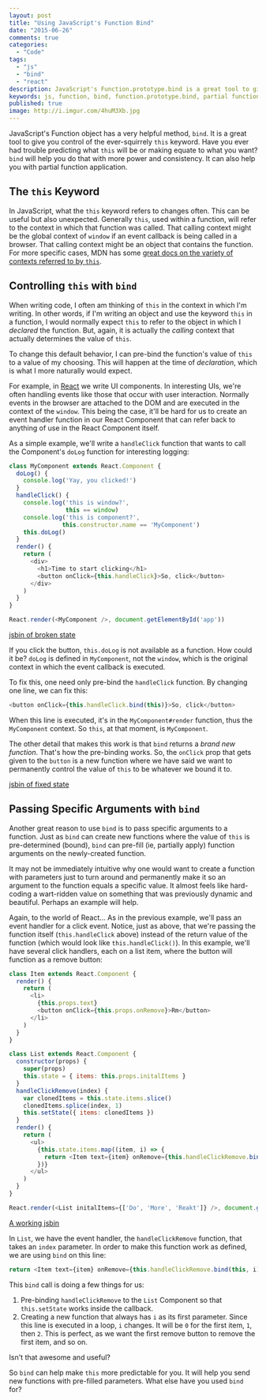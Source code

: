 ```yaml
---
layout: post
title: "Using JavaScript's Function Bind"
date: "2015-06-26"
comments: true
categories:
  - "Code"
tags:
  - "js"
  - "bind"
  - "react"
description: JavaScript's Function.prototype.bind is a great tool to give you control over the this keyword.
keywords: js, function, bind, function.prototype.bind, partial function application, context, react
published: true
image: http://i.imgur.com/4huM3Xb.jpg
---
```


JavaScript's Function object has a very helpful method, `bind`.  It is a great tool to give you control of the ever-squirrely `this` keyword.  Have you ever had trouble predicting what `this` will be or making equate to what you want?  `bind` will help you do that with more power and consistency.  It can also help you with partial function application.

<!--more-->

## The `this` Keyword

In JavaScript, what the `this` keyword refers to changes often.  This can be useful but also unexpected.  Generally `this`, used within a function, will refer to the context in which that function was called. That calling context might be the global context of `window` if an event callback is being called in a browser.  That calling context might be an object that contains the function.  For more specific cases, MDN has some [great docs on the variety of contexts referred to by `this`](https://developer.mozilla.org/en-US/docs/Web/JavaScript/Reference/Operators/this).

## Controlling `this` with `bind`

When writing code, I often am thinking of `this` in the context in which I'm writing.  In other words, if I'm writing an object and use the keyword `this` in a function, I would normally expect `this` to refer to the object in which I *declared* the function.  But, again, it is actually the *calling* context that actually determines the value of `this`.
 
To change this default behavior, I can pre-bind the function's value of `this` to a value of my choosing.  This will happen at the time of *declaration*, which is what I more naturally would expect.

For example, in [React](http://facebook.github.io/react/) we write UI components.  In interesting UIs, we're often handling events like those that occur with user interaction.  Normally events in the browser are attached to the DOM and are executed in the context of the `window`.  This being the case, it'll be hard for us to create an event handler function in our React Component that can refer back to anything of use in the React Component itself.  

As a simple example, we'll write a `handleClick` function that wants to call the Component's `doLog` function for interesting logging:

```js event-handling.js
class MyComponent extends React.Component {
  doLog() {
    console.log('Yay, you clicked!')
  }
  handleClick() {
    console.log('this is window?', 
                this == window)
    console.log('this is component?',
               this.constructor.name == 'MyComponent')
    this.doLog()
  }
  render() {
    return (
      <div>
        <h1>Time to start clicking</h1>
        <button onClick={this.handleClick}>So, click</button>
      </div>
    )
  }
}

React.render(<MyComponent />, document.getElementById('app'))
```

[jsbin of broken state](http://jsbin.com/lixayanoso/edit?js,console,output)

If you click the button, `this.doLog` is not available as a function.  How could it be?  `doLog` is defined in `MyComponent`, not the `window`, which is the original context in which the event callback is executed.  

To fix this, one need only pre-bind the `handleClick` function.  By changing one line, we can fix this:

```js
<button onClick={this.handleClick.bind(this)}>So, click</button>
```

When this line is executed, it's in the `MyComponent#render` function, thus the `MyComponent` context.  So `this`, at that moment, is `MyComponent`.
 
The other detail that makes this work is that `bind` returns a *brand new function*.  That's how the pre-binding works.  So, the `onClick` prop that gets given to the `button` is a new function where we have said we want to permanently control the value of `this` to be whatever we bound it to.

[jsbin of fixed state](http://jsbin.com/luwoxegopu/edit?js,console,output)

## Passing Specific Arguments with `bind`

Another great reason to use `bind` is to pass specific arguments to a function.  Just as `bind` can create new functions where the value of `this` is pre-determined (bound), `bind` can pre-fill (ie, partially apply) function arguments on the newly-created function.

It may not be immediately intuitive why one would want to create a function with parameters just to turn around and permanently make it so an argument to the function equals a specific value.  It almost feels like hard-coding a wart-ridden value on something that was previously dynamic and beautiful.  Perhaps an example will help.

Again, to the world of React...  As in the previous example, we'll pass an event handler for a click event.  Notice, just as above, that we're passing the function itself (`this.handleClick` above) instead of the return value of the function (which would look like `this.handleClick()`).  In this example, we'll have several click handlers, each on a list item, where the button will function as a remove button:

```js
class Item extends React.Component {
  render() {
    return (
      <li>
        {this.props.text}
        <button onClick={this.props.onRemove}>Rm</button>
      </li>
    )
  }
}

class List extends React.Component {
  constructor(props) {
    super(props)
    this.state = { items: this.props.initalItems }
  }
  handleClickRemove(index) {
    var clonedItems = this.state.items.slice()
    clonedItems.splice(index, 1)
    this.setState({ items: clonedItems })
  }
  render() {
    return (
      <ul>
        {this.state.items.map((item, i) => {
          return <Item text={item} onRemove={this.handleClickRemove.bind(this, i)} key={item} />
        })}
      </ul>
    )
  }
}

React.render(<List initalItems={['Do', 'More', 'Reakt']} />, document.getElementById('app'))
```

[A working jsbin](http://jsbin.com/cinovebasu/edit?js,console,output)

In `List`, we have the event handler, the `handleClickRemove` function, that takes an `index` parameter.  In order to make this function work as defined, we are using `bind` on this line:

```js
return <Item text={item} onRemove={this.handleClickRemove.bind(this, i)} key={item} />
```

This `bind` call is doing a few things for us:

1. Pre-binding `handleClickRemove` to the `List` Component so that `this.setState` works inside the callback.
2. Creating a new function that always has `i` as its first parameter.  Since this line is executed in a loop, `i` changes.  It will be `0` for the first item, `1`, then `2`.  This is perfect, as we want the first remove button to remove the first item, and so on.

Isn't that awesome and useful?

So `bind` can help make `this` more predictable for you.  It will help you send new functions with pre-filled parameters.  What else have you used `bind` for?    
